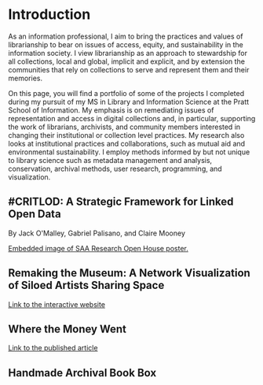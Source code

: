 Introduction
==================

As an information professional, I aim to bring the practices and values of librarianship to bear on issues of access, equity, and sustainability in the information society. I view librarianship as an approach to stewardship for all collections, local and global, implicit and explicit, and by extension the communities that rely on collections to serve and represent them and their memories. 

On this page, you will find a portfolio of some of the projects I completed during my pursuit of my MS in Library and Information Science at the Pratt School of Information. My emphasis is on remediating issues of representation and access in digital collections and, in particular, supporting the work of librarians, archivists, and community members interested in changing their institutional or collection level practices. My research also looks at institutional practices and collaborations, such as mutual aid and environmental sustainability. I employ methods informed by but not unique to library science such as metadata management and analysis, conservation, archival methods, user research, programming, and visualization. 

#CRITLOD: A Strategic Framework for Linked Open Data
------------
By Jack O'Malley, Gabriel Palisano, and Claire Mooney

[Embedded image of SAA Research Open House poster.](https://files.archivists.org/researchforum/2021/Posters/OMalley_p.pdf)

Remaking the Museum: A Network Visualization of Siloed Artists Sharing Space
------------

[Link to the interactive website](https://jfo-omalley.github.io/artists-viz/network/)

Where the Money Went
------------

[Link to the published article](http://www.laacollective.org/work/where-the-money-went)


Handmade Archival Book Box
------------


